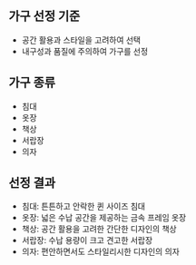 ## 가구 선정 기준
- 공간 활용과 스타일을 고려하여 선택
- 내구성과 품질에 주의하여 가구를 선정

## 가구 종류
- 침대
- 옷장
- 책상
- 서랍장
- 의자

## 선정 결과
- 침대: 튼튼하고 안락한 퀸 사이즈 침대
- 옷장: 넓은 수납 공간을 제공하는 금속 프레임 옷장
- 책상: 공간 활용을 고려한 간단한 디자인의 책상
- 서랍장: 수납 용량이 크고 견고한 서랍장
- 의자: 편안하면서도 스타일리시한 디자인의 의자